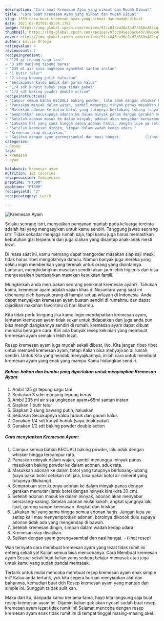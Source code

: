 ```yaml
---
description: "Cara buat Kremesan Ayam yang nikmat dan Mudah Dibuat"
title: "Cara buat Kremesan Ayam yang nikmat dan Mudah Dibuat"
slug: 1359-cara-buat-kremesan-ayam-yang-nikmat-dan-mudah-dibuat
date: 2021-03-01T01:45:04.178Z
image: https://img-global.cpcdn.com/recipes/9fcc845ea36c84d7/680x482cq70/kremesan-ayam-foto-resep-utama.jpg
thumbnail: https://img-global.cpcdn.com/recipes/9fcc845ea36c84d7/680x482cq70/kremesan-ayam-foto-resep-utama.jpg
cover: https://img-global.cpcdn.com/recipes/9fcc845ea36c84d7/680x482cq70/kremesan-ayam-foto-resep-utama.jpg
author: Emilie Ortega
ratingvalue: 4
reviewcount: 7
recipeingredient:
- "125 gr tepung sagu tani"
- "3 sdm munjung tepung beras"
- "235 ml air sisa ungkepan ayam65ml santan instan"
- "1 butir telur"
- "2 siung bawang putih haluskan"
- "Secukupnya kaldu bubuk dan garam halus"
- "1/4 sdt kunyit bubuk saya tidak pakai"
- "1/2 sdt baking powder double action"
recipeinstructions:
- "Campur semua bahan KECUALI baking powder, lalu aduk dengan whisker hingga tercampur rata."
- "Panaskan minyak dalam wajan, sambil menunggu minyak panas masukkan baking powder ke dalam adonan, aduk rata."
- "Masukkan adonan ke dalam botol yang tutupnya berlubang-lubang (saya pakai botol cetakan roti jala, bisa pakai botol air mineral yang tutupnya dilubangi)"
- "Semprotkan secukupnya adonan ke dalam minyak panas dengan gerakan memutar (jarak botol dengan minyak kira-kira 30 cm)."
- "Setelah adonan masuk ke dalam minyak, adonan akan menyebar bersarang-sarang. Setelah adonan mulai kokoh, angkat ujungnya lalu lipat, goreng sampe keemasan. Angkat dan tiriskan."
- "Lakukan hal yang sama hingga semua adonan hanis. Jangan lupa ya setiap kali mau menyemprotkan adonan, botolnya dikocok dulu supaya adonan tidak ada yang mengendap di bawah."
- "Setelah kremesan dingin, simpan dalam wadah kedap udara."
- "Kremesan siap disajikan."
- "Sajikan dengan ayam goreng+sambal dan nasi hangat.           (lihat resep)"
categories:
- Resep
tags:
- kremesan
- ayam

katakunci: kremesan ayam 
nutrition: 181 calories
recipecuisine: Indonesian
preptime: "PT30M"
cooktime: "PT39M"
recipeyield: "2"
recipecategory: Lunch

---
```



![Kremesan Ayam](https://img-global.cpcdn.com/recipes/9fcc845ea36c84d7/680x482cq70/kremesan-ayam-foto-resep-utama.jpg)

Selaku seorang istri, menyajikan panganan mantab pada keluarga tercinta adalah hal yang mengasyikan untuk kamu sendiri. Tanggung jawab seorang istri Tidak sekadar menjaga rumah saja, tapi kamu juga harus memastikan kebutuhan gizi terpenuhi dan juga olahan yang disantap anak-anak mesti lezat.

Di masa  saat ini, kamu memang dapat mengorder masakan siap saji meski tidak harus ribet mengolahnya dahulu. Namun banyak juga mereka yang selalu ingin memberikan yang terenak untuk orang yang dicintainya. Lantaran, menghidangkan masakan sendiri akan jauh lebih higienis dan bisa menyesuaikan berdasarkan masakan kesukaan famili. 



Mungkinkah anda merupakan seorang penikmat kremesan ayam?. Tahukah kamu, kremesan ayam adalah sajian khas di Nusantara yang saat ini disenangi oleh banyak orang di hampir setiap wilayah di Indonesia. Anda dapat menyajikan kremesan ayam buatan sendiri di rumahmu dan dapat dijadikan makanan favoritmu di hari liburmu.

Kita tidak perlu bingung jika kamu ingin mendapatkan kremesan ayam, lantaran kremesan ayam tidak sukar untuk didapatkan dan juga anda pun bisa menghidangkannya sendiri di rumah. kremesan ayam dapat dibuat memalui beragam cara. Kini ada banyak resep kekinian yang membuat kremesan ayam semakin lebih lezat.

Resep kremesan ayam juga mudah sekali dibuat, lho. Kita jangan ribet-ribet untuk membeli kremesan ayam, tetapi Kalian bisa menyajikan di rumah sendiri. Untuk Kita yang hendak menyajikannya, inilah cara untuk membuat kremesan ayam yang enak yang mampu Kamu hidangkan sendiri.

<!--inarticleads1-->

##### Bahan-bahan dan bumbu yang diperlukan untuk menyiapkan Kremesan Ayam:

1. Ambil 125 gr tepung sagu tani
1. Sediakan 3 sdm munjung tepung beras
1. Ambil 235 ml air sisa ungkepan ayam+65ml santan instan
1. Siapkan 1 butir telur
1. Siapkan 2 siung bawang putih, haluskan
1. Sediakan Secukupnya kaldu bubuk dan garam halus
1. Gunakan 1/4 sdt kunyit bubuk (saya tidak pakai)
1. Gunakan 1/2 sdt baking powder double action




<!--inarticleads2-->

##### Cara menyiapkan Kremesan Ayam:

1. Campur semua bahan KECUALI baking powder, lalu aduk dengan whisker hingga tercampur rata.
1. Panaskan minyak dalam wajan, sambil menunggu minyak panas masukkan baking powder ke dalam adonan, aduk rata.
1. Masukkan adonan ke dalam botol yang tutupnya berlubang-lubang (saya pakai botol cetakan roti jala, bisa pakai botol air mineral yang tutupnya dilubangi)
1. Semprotkan secukupnya adonan ke dalam minyak panas dengan gerakan memutar (jarak botol dengan minyak kira-kira 30 cm).
1. Setelah adonan masuk ke dalam minyak, adonan akan menyebar bersarang-sarang. Setelah adonan mulai kokoh, angkat ujungnya lalu lipat, goreng sampe keemasan. Angkat dan tiriskan.
1. Lakukan hal yang sama hingga semua adonan hanis. Jangan lupa ya setiap kali mau menyemprotkan adonan, botolnya dikocok dulu supaya adonan tidak ada yang mengendap di bawah.
1. Setelah kremesan dingin, simpan dalam wadah kedap udara.
1. Kremesan siap disajikan.
1. Sajikan dengan ayam goreng+sambal dan nasi hangat. -           (lihat resep)




Wah ternyata cara membuat kremesan ayam yang lezat tidak rumit ini enteng sekali ya! Kalian semua bisa mencobanya. Cara Membuat kremesan ayam Sesuai sekali buat kalian yang sedang belajar memasak atau juga untuk kamu yang sudah pandai memasak.

Tertarik untuk mulai mencoba membuat resep kremesan ayam enak simple ini? Kalau anda tertarik, yuk kita segera buruan menyiapkan alat dan bahannya, kemudian buat deh Resep kremesan ayam yang mantab dan simple ini. Sungguh taidak sulit kan. 

Maka dari itu, daripada kamu berlama-lama, hayo kita langsung saja buat resep kremesan ayam ini. Dijamin kalian gak akan nyesel sudah buat resep kremesan ayam lezat tidak rumit ini! Selamat mencoba dengan resep kremesan ayam enak tidak rumit ini di tempat tinggal masing-masing,oke!.

